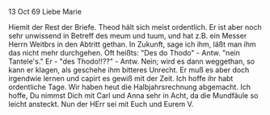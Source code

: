  13 Oct 69
Liebe Marie

Hiemit der Rest der Briefe. Theod hält sich meist ordentlich. Er ist aber noch sehr unwissend in Betreff des meum und tuum, und hat z.B. ein Messer Herrn Weitbrs in den Abtritt gethan. In Zukunft, sage ich ihm, läßt man ihm das nicht mehr durchgehen. Oft heißts: "Des do Thodo" - Antw. "nein Tantele's." Er - "des Thodo!!??" - Antw. Nein; wird es dann weggethan, so kann er klagen, als geschehe ihm bitteres Unrecht. Er muß es aber doch irgendwie lernen und capirt es gewiß mit der Zeit. Ich hoffe ihr habt ordentliche Tage. Wir haben heut die Halbjahrsrechnung abgemacht. Ich hoffe, Du nimmst Dich mit Carl und Anna sehr in Acht, da die Mundfäule so leicht ansteckt. Nun der HErr sei mit Euch
 und Eurem V.

